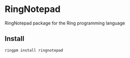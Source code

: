 # RingNotepad

RingNotepad package for the Ring programming language

## Install

	ringpm install ringnotepad